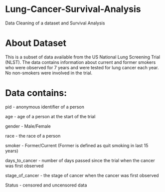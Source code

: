 # Lung-Cancer-Survival-Analysis
Data Cleaning of a dataset and Survival Analysis

# About Dataset

This is a subset of data available from the US National Lung Screening Trial (NLST). The data contains information about current and former smokers who were observed for 7 years and were tested for lung cancer each year. No non-smokers were involved in the trial.

# Data contains:

pid - anonymous identifier of a person

age - age of a person at the start of the trial

gender - Male/Female

race - the race of a person

smoker - Former/Current (Former is defined as quit smoking in last 15 years)

days_to_cancer - number of days passed since the trial when the cancer was first observed

stage_of_cancer - the stage of cancer when the cancer was first observed

Status - censored and uncensored data
